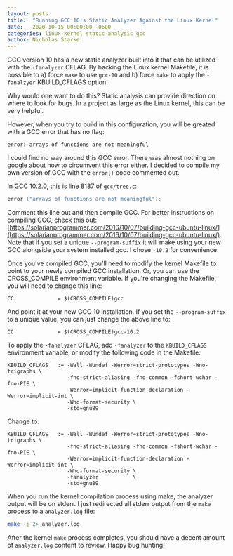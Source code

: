 ```yaml
---
layout: posts
title:  "Running GCC 10's Static Analyzer Against the Linux Kernel"
date:   2020-10-15 00:00:00 -0600
categories: linux kernel static-analysis gcc
author: Nicholas Starke
---
```


GCC version 10 has a new static analyzer built into it that can be utilized with the `-fanalyzer` CFLAG.  By hacking the Linux kernel Makefile, it is possible to a) force `make` to use `gcc-10` and b) force `make` to apply the `-fanalzyer` KBUILD_CFLAGS option. 

Why would one want to do this? Static analysis can provide direction on where to look for bugs.  In a project as large as the Linux kernel, this can be very helpful.

However, when you try to build in this configuration, you will be greated with a GCC error that has no flag:

```
error: arrays of functions are not meaningful 
```

I could find no way around this GCC error.  There was almost nothing on google about how to circumvent this error either. I decided to compile my own version of GCC with the `error()` code commented out. 

In GCC 10.2.0, this is line 8187 of `gcc/tree.c`:

```c
error ("arrays of functions are not meaningful");
```

Comment this line out and then compile GCC. For better instructions on compiling GCC, check this out: [https://solarianprogrammer.com/2016/10/07/building-gcc-ubuntu-linux/](https://solarianprogrammer.com/2016/10/07/building-gcc-ubuntu-linux/).  Note that if you set a unique `--program-suffix` it will make using your new GCC alongside your system installed gcc.  I chose `-10.2` for convenience.

Once you've compiled GCC, you'll need to modify the kernel Makefile to point to your newly compiled GCC installation. Or, you can use the CROSS_COMPILE environment variable.  If you're changing the Makefile, you will need to change this line:

```make
CC              = $(CROSS_COMPILE)gcc
```
And point it at your new GCC 10 installation.  If you set the `--program-suffix` to a unique value, you can just change the above line to:

```make
CC              = $(CROSS_COMPILE)gcc-10.2
```

To apply the `-fanalyzer` CFLAG, add `-fanalyzer` to the `KBUILD_CFLAGS` environment variable, or modify the following code in the Makefile:

```make
KBUILD_CFLAGS   := -Wall -Wundef -Werror=strict-prototypes -Wno-trigraphs \
                   -fno-strict-aliasing -fno-common -fshort-wchar -fno-PIE \
                   -Werror=implicit-function-declaration -Werror=implicit-int \
                   -Wno-format-security \
                   -std=gnu89
```

Change to:

```
KBUILD_CFLAGS   := -Wall -Wundef -Werror=strict-prototypes -Wno-trigraphs \
                   -fno-strict-aliasing -fno-common -fshort-wchar -fno-PIE \
                   -Werror=implicit-function-declaration -Werror=implicit-int \
                   -Wno-format-security \
                   -fanalyzer           \
                   -std=gnu89
```

When you run the kernel compilation process using make, the analyzer output will be on stderr.  I just redirected all stderr output from the `make` process to a `analyzer.log` file:

```bash
make -j 2> analyzer.log
```

After the kernel `make` process completes, you should have a decent amount of `analyzer.log` content to review.  Happy bug hunting!